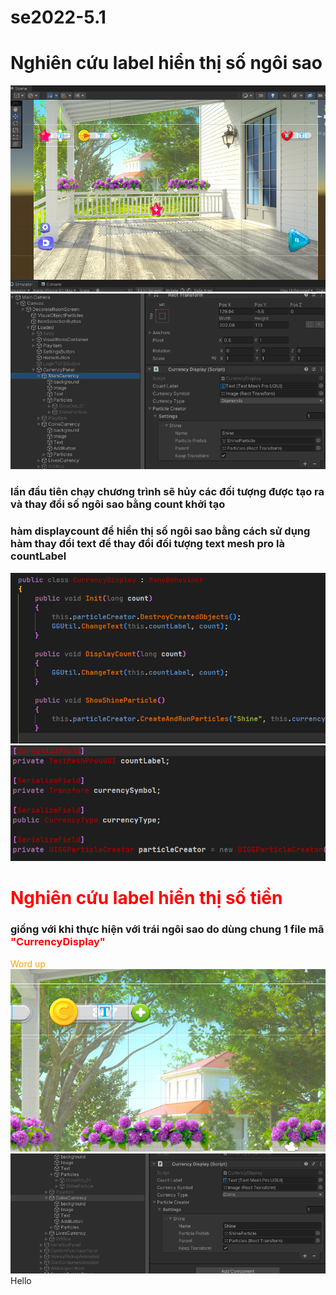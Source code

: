# se2022-5.1
<h1 style="justify:center">Nghiên cứu label hiển thị số ngôi sao</h1>
<img src="https://github.com/KyoGren/se2022-5.1/blob/TuanDo/StarsCurrency/1.png">
<img src="https://github.com/KyoGren/se2022-5.1/blob/TuanDo/StarsCurrency/2.png">
<h3>lần đầu tiên chạy chương trình sẽ hủy các đối tượng được tạo ra và thay đổi số ngôi sao bằng count  khởi tạo</h3>
<h3>hàm displaycount để hiển thị số ngôi sao bằng cách sử dụng hàm thay đổi text để thay đổi đối tượng text mesh pro là countLabel</h3>
<img src="https://github.com/KyoGren/se2022-5.1/blob/TuanDo/StarsCurrency/3.png">
<img src="https://github.com/KyoGren/se2022-5.1/blob/TuanDo/StarsCurrency/4.png">
<h1 style="justify:center;color:red;">Nghiên cứu label hiển thị số tiền</h1>
<h3>giống với khi thực hiện với trái ngôi sao do dùng chung 1 file mã <b style="color:red;">"CurrencyDisplay"</b></h3>
<span style="color:orange;">Word up</span>
<img src="https://github.com/KyoGren/se2022-5.1/blob/TuanDo/CoinCurrency/1.png">
<img src="https://github.com/KyoGren/se2022-5.1/blob/TuanDo/CoinCurrency/2.png">
<tspan fill="red">Hello</tspan>
